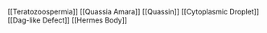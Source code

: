 [[Teratozoospermia]]
[[Quassia Amara]]
[[Quassin]]
[[Cytoplasmic Droplet]]
[[Dag-like Defect]]
[[Hermes Body]]
